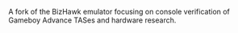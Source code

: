 A fork of the BizHawk emulator focusing on console verification of Gameboy Advance TASes and hardware research.
